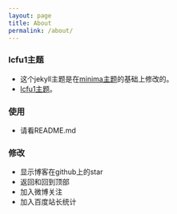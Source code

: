 ```yaml
---
layout: page
title: About
permalink: /about/
---
```


### lcfu1主题

- 这个jekyll主题是在[minima主题](https://github.com/jekyll/minima)的基础上修改的。
- [lcfu1主题](https://github.com/lcfu1/lcfu1)。

### 使用

- 请看README.md

### 修改

- 显示博客在github上的star
- 返回和回到顶部
- 加入微博关注
- 加入百度站长统计